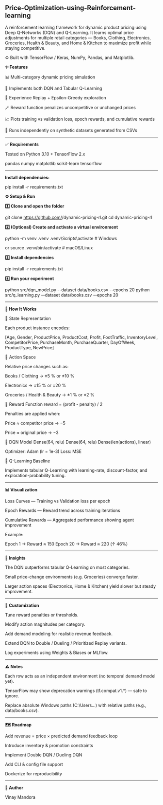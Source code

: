 ## Price-Optimization-using-Reinforcement-learning

A reinforcement learning framework for dynamic product pricing using Deep Q-Networks (DQN) and Q-Learning.
It learns optimal price adjustments for multiple retail categories — Books, Clothing, Electronics, Groceries, Health & Beauty, and Home & Kitchen to maximize profit while staying competitive.

⚙️ Built with TensorFlow / Keras, NumPy, Pandas, and Matplotlib.

**✨ Features**

📊 Multi-category dynamic pricing simulation

🧠 Implements both DQN and Tabular Q-Learning

🔁 Experience Replay + Epsilon-Greedy exploration

🪄 Reward function penalizes uncompetitive or unchanged prices

📈 Plots training vs validation loss, epoch rewards, and cumulative rewards

💾 Runs independently on synthetic datasets generated from CSVs

---

✅ **Requirements**

Tested on Python 3.10 + TensorFlow 2.x

pandas
numpy
matplotlib
scikit-learn
tensorflow

---

**Install dependencies:**

pip install -r requirements.txt

**⚙️ Setup & Run**

**1️⃣ Clone and open the folder**

git clone https://github.com/<yourusername>/dynamic-pricing-rl.git
cd dynamic-pricing-rl

**2️⃣ (Optional) Create and activate a virtual environment**

python -m venv .venv
.venv\Scripts\activate        # Windows

or
source .venv/bin/activate     # macOS/Linux

**3️⃣ Install dependencies**

pip install -r requirements.txt

**4️⃣ Run your experiment**

python src/dqn_model.py --dataset data/books.csv --epochs 20
python src/q_learning.py --dataset data/books.csv --epochs 20

---

**🧩 How It Works**

🔹 State Representation

Each product instance encodes:

[Age, Gender, ProductPrice, ProductCost, Profit, FootTraffic,
 InventoryLevel, CompetitorPrice, PurchaseMonth, PurchaseQuarter,
 DayOfWeek, ProductType, NewPrice]

🔹 Action Space

Relative price changes such as:

Books / Clothing → ±5 % or ±10 %

Electronics → ±15 % or ±20 %

Groceries / Health & Beauty → ±1 % or ±2 %

🔹 Reward Function
reward = (profit - penalty) / 2


Penalties are applied when:

Price ≈ competitor price → −5

Price ≈ original price → −3

🔹 DQN Model
Dense(64, relu)
Dense(64, relu)
Dense(len(actions), linear)


Optimizer: Adam (lr = 1e-3)
Loss: MSE

🔹 Q-Learning Baseline

Implements tabular Q-Learning with learning-rate, discount-factor, and exploration-probability tuning.

---

**📊 Visualization**

Loss Curves — Training vs Validation loss per epoch

Epoch Rewards — Reward trend across training iterations

Cumulative Rewards — Aggregated performance showing agent improvement

Example:

Epoch 1 → Reward ≈ 150
Epoch 20 → Reward ≈ 220 (↑ 46%)

---

**🧠 Insights**

The DQN outperforms tabular Q-Learning on most categories.

Small price-change environments (e.g. Groceries) converge faster.

Larger action spaces (Electronics, Home & Kitchen) yield slower but steady improvement.

---

**🧪 Customization**

Tune reward penalties or thresholds.

Modify action magnitudes per category.

Add demand modeling for realistic revenue feedback.

Extend DQN to Double / Dueling / Prioritized Replay variants.

Log experiments using Weights & Biases or MLflow.

---

**⚠️ Notes**

Each row acts as an independent environment (no temporal demand model yet).

TensorFlow may show deprecation warnings (tf.compat.v1.*) — safe to ignore.

Replace absolute Windows paths (C:\Users\...) with relative paths (e.g., data/books.csv).

---

**🗺️ Roadmap**

 Add revenue = price × predicted demand feedback loop

 Introduce inventory & promotion constraints

 Implement Double DQN / Dueling DQN

 Add CLI & config file support

 Dockerize for reproducibility

---


**👤 Author**

Vinay Mandora
